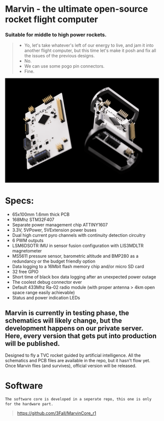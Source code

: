 # Marvin - the ultimate open-source rocket flight computer
### Suitable for middle to high power rockets.

>  - Yo, let's take whatever's left of our energy to live, and jam it into another flight computer, 
but this time let's make it posh and fix all the issues of the previous designs.
>  - No.
>  - We can use some pogo pin connectors.
>  - Fine.

![MarvinPic](/MarvinFrontRender1.png)

# Specs:
- 65x100mm 1.6mm thick PCB
- 168Mhz STM32F407
- Separate power management chip ATTINY1607
- 3.3V, 5VPower, 5VExtension power buses
- Dual high current pyro channels with continuity detection circuitry
- 6 PWM outputs
- LSM6DSOTR IMU in sensor fusion configuration with LIS3MDLTR magnetometer
- MS5611 pressure sensor, barometric altitude and BMP280 as a redundancy or the budget friendly option
- Data logging to a 16Mbit flash memory chip and/or micro SD card
- 32 free GPIO
- Short time of black box data logging after an unexpected power outage 
- The coolest debug connector ever
- Default 433Mhz Ra-02 radio module (with proper antenna > 4km open space range easily achievable)
- Status and power indication LEDs

## Marvin is currently in testing phase, the schematics will likely change, but the development happens on our private server. Here, every version that gets put into production will be published.


Designed to fly a TVC rocket guided by artificial intelligence.
All the schematics and PCB files are available in the repo, but it hasn't flow yet. Once Marvin flies (and survives), official version will be released.

# Software

```
The software core is developed in a seperate repo, this one is only for the hardware part.
```
> https://github.com/3Fall/MarvinCore_r1









